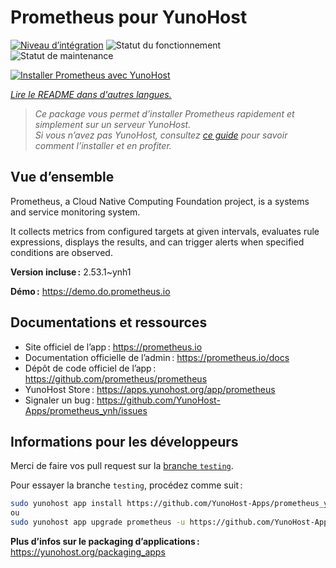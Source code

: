 <!--
Nota bene : ce README est automatiquement généré par <https://github.com/YunoHost/apps/tree/master/tools/readme_generator>
Il NE doit PAS être modifié à la main.
-->

# Prometheus pour YunoHost

[![Niveau d’intégration](https://dash.yunohost.org/integration/prometheus.svg)](https://ci-apps.yunohost.org/ci/apps/prometheus/) ![Statut du fonctionnement](https://ci-apps.yunohost.org/ci/badges/prometheus.status.svg) ![Statut de maintenance](https://ci-apps.yunohost.org/ci/badges/prometheus.maintain.svg)

[![Installer Prometheus avec YunoHost](https://install-app.yunohost.org/install-with-yunohost.svg)](https://install-app.yunohost.org/?app=prometheus)

*[Lire le README dans d'autres langues.](./ALL_README.md)*

> *Ce package vous permet d’installer Prometheus rapidement et simplement sur un serveur YunoHost.*  
> *Si vous n’avez pas YunoHost, consultez [ce guide](https://yunohost.org/install) pour savoir comment l’installer et en profiter.*

## Vue d’ensemble

Prometheus, a Cloud Native Computing Foundation project, is a systems and service monitoring system.

It collects metrics from configured targets at given intervals, evaluates rule expressions, displays the results, and can trigger alerts when specified conditions are observed.


**Version incluse :** 2.53.1~ynh1

**Démo :** <https://demo.do.prometheus.io>
## Documentations et ressources

- Site officiel de l’app : <https://prometheus.io>
- Documentation officielle de l’admin : <https://prometheus.io/docs>
- Dépôt de code officiel de l’app : <https://github.com/prometheus/prometheus>
- YunoHost Store : <https://apps.yunohost.org/app/prometheus>
- Signaler un bug : <https://github.com/YunoHost-Apps/prometheus_ynh/issues>

## Informations pour les développeurs

Merci de faire vos pull request sur la [branche `testing`](https://github.com/YunoHost-Apps/prometheus_ynh/tree/testing).

Pour essayer la branche `testing`, procédez comme suit :

```bash
sudo yunohost app install https://github.com/YunoHost-Apps/prometheus_ynh/tree/testing --debug
ou
sudo yunohost app upgrade prometheus -u https://github.com/YunoHost-Apps/prometheus_ynh/tree/testing --debug
```

**Plus d’infos sur le packaging d’applications :** <https://yunohost.org/packaging_apps>
